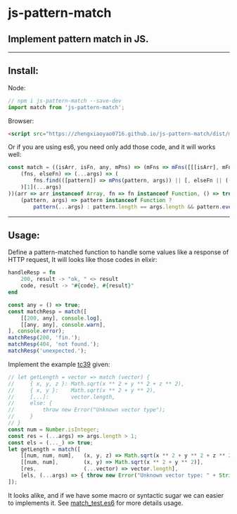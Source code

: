 # js-pattern-match
## Implement pattern match in JS.

***
## Install:
Node:
``` javascript
// npm i js-pattern-match --save-dev
import match from 'js-pattern-match';
```

Browser:
``` html
<script src="https://zhengxiaoyao0716.github.io/js-pattern-match/dist/match.min.js"></script>
```

Or if you are using es6, you need only add those code, and it will works well:
``` javascript
const match = ((isArr, isFn, any, mPns) => (mFns => mFns([[[isArr], mFns], [[isArr, isFn], mFns], [[any, isArr], mPns]]))(
    (fns, elseFn) => (...args) => (
        fns.find(([pattern]) => mPns(pattern, args)) || [, elseFn || ((...args) => { throw new Error('no matched pattern.'); })]
    )[1](...args)
))(arr => arr instanceof Array, fn => fn instanceof Function, () => true,
    (pattern, args) => pattern instanceof Function ?
        pattern(...args) : pattern.length == args.length && pattern.every((p, i) => p instanceof Function ? p(args[i]) : p === args[i]));
```

***
## Usage:
Define a pattern-matched function to handle some values like a response of HTTP request, It will looks like those codes in elixir:
``` elixir
handleResp = fn
    200, result -> "ok, " <> result
    code, result -> "#{code}, #{result}"
end
```
``` javascript
const any = () => true;
const matchResp = match([
    [[200, any], console.log],
    [[any, any], console.warn],
], console.error);
matchResp(200, 'fin.');
matchResp(404, 'not found.');
matchResp('unexpected.');
```

Implement the example [tc39]((https://github.com/tc39/proposal-pattern-matching#ecmascript-pattern-matching-syntax)) given:
``` javascript
// let getLength = vector => match (vector) {
//     { x, y, z }: Math.sqrt(x ** 2 + y ** 2 + z ** 2),
//     { x, y }:    Math.sqrt(x ** 2 + y ** 2),
//     [...]:       vector.length,
//     else: {
//         throw new Error("Unknown vector type");
//     }
// }
const num = Number.isInteger;
const res = (...args) => args.length > 1;
const els = (..._) => true;
let getLength = match([
    [[num, num, num],   (x, y, z) => Math.sqrt(x ** 2 + y ** 2 + z ** 2)],
    [[num, num],        (x, y) => Math.sqrt(x ** 2 + y ** 2)],
    [res,               (...vector) => vector.length],
    [els, (...args) => { throw new Error("Unknown vector type: " + String(args)); }]
]);
```

It looks alike, and if we have some macro or syntactic sugar we can easier to implements it. See [match_test.es6](./match_test.es6) for more details usage.
